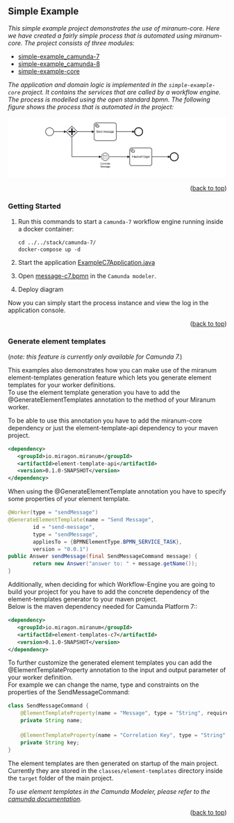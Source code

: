 <div id="top"></div>

## Simple Example

*This simple example project demonstrates the use of miranum-core. Here we have created a fairly simple process that is automated using 
miranum-core. The project consists of three modules:*
- [simple-example_camunda-7](simple-example-camunda-7)
- [simple-example_camunda-8](simple-example-camunda-8)
- [simple-example-core](simple-example-core)

*The application and domain logic is implemented in the `simple-example-core` project. It contains the services that are called by a workflow engine.*
*The process is modelled using the open standard bpmn.*
*The following figure shows the process that is automated in the project:*

<div align="center">
   <img src="../../images/simple-example-bpmn.png" alt="simple-example-bpmn">
</div>

<p align="right">(<a href="#top">back to top</a>)</p>

### Getting Started

1. Run this commands to start a `camunda-7` workflow engine running inside a docker container:
    ```shell
    cd ../../stack/camunda-7/
    docker-compose up -d
    ```
   
2. Start the application [ExampleC7Application.java](simple-example-camunda-7/src/main/java/io/miragon/miranum/integrations/example/c7/ExampleC7Application.java)
 
3. Open [message-c7.bpmn](simple-example-camunda-7/src/main/resources/bpmn/message-c7.bpmn) in the `Camunda modeler`.
 
4. Deploy diagram

Now you can simply start the process instance and view the log in the application console.

<p align="right">(<a href="#top">back to top</a>)</p>

### Generate element templates
(*note: this feature is currently only available for Camunda 7.*)

This examples also demonstrates how you can make use of the miranum element-templates generation feature
which lets you generate element templates for your worker definitions. \
To use the element template generation you have to add the @GenerateElementTemplates annotation to the method of your Miranum worker.

To be able to use this annotation you have to add the miranum-core dependency or just the element-template-api dependency to your maven project.

```xml
<dependency>
   <groupId>io.miragon.miranum</groupId>
   <artifactId>element-template-api</artifactId>
   <version>0.1.0-SNAPSHOT</version>
</dependency>
```

When using the @GenerateElementTemplate annotation you have to specify some properties of your element template.

```java
@Worker(type = "sendMessage")
@GenerateElementTemplate(name = "Send Message",
        id = "send-message",
        type = "sendMessage",
        appliesTo = {BPMNElementType.BPMN_SERVICE_TASK},
        version = "0.0.1")
public Answer sendMessage(final SendMessageCommand message) {
        return new Answer("answer to: " + message.getName());
}
```

Additionally, when deciding for which Workflow-Engine you are going to build your project for you have to add the concrete
dependency of the element-templates generator to your maven project. \
Below is the maven dependency needed for Camunda Platform 7::

```xml
<dependency>
   <groupId>io.miragon.miranum</groupId>
   <artifactId>element-templates-c7</artifactId>
   <version>0.1.0-SNAPSHOT</version>
</dependency>
```

To further customize the generated element templates you can add the @ElementTemplateProperty annotation to the input and output parameter of your worker definition. \
For example we can change the name, type and constraints on the properties of the SendMessageCommand:

```java
class SendMessageCommand {
    @ElementTemplateProperty(name = "Message", type = "String", required = true)
    private String name;

    @ElementTemplateProperty(name = "Correlation Key", type = "String", required = true)
    private String key;
}
```

The element templates are then generated on startup of the main project. \
Currently they are stored in the `classes/element-templates` directory inside the `target` folder of the main project.

*To use element templates in the Camunda Modeler, please refer to the [camunda documentation](https://docs.camunda.io/docs/components/modeler/desktop-modeler/element-templates/about-templates/).*

<p align="right">(<a href="#top">back to top</a>)</p>